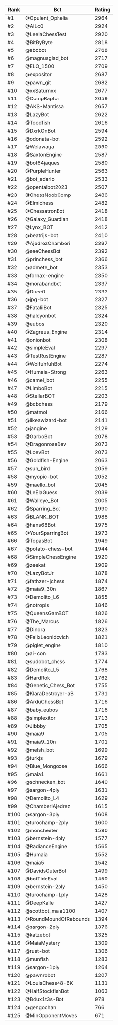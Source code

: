 Rank|Bot|Rating
---|---|---
#1|@Opulent_Ophelia|2964
#2|@AILc0|2924
#3|@LeelaChessTest|2920
#4|@BitByByte|2818
#5|@abcbot|2768
#6|@magnusglad_bot|2717
#7|@ELO_1500|2709
#8|@expositor|2687
#9|@pawn_git|2682
#10|@xxSaturnxx|2677
#11|@CompRaptor|2659
#12|@AKS-Mantissa|2657
#13|@LazyBot|2622
#14|@Toodfish|2616
#15|@DxrkOnBot|2594
#16|@odonata-bot|2592
#17|@Weiawaga|2590
#18|@SaxtonEngine|2587
#19|@bot64jaques|2580
#20|@PurpleHunter|2563
#21|@bot_adario|2533
#22|@opentalbot2023|2507
#23|@ChessNoobComp|2486
#24|@Elmichess|2482
#25|@ChessatronBot|2418
#26|@Galaxy_Guardian|2418
#27|@Lynx_BOT|2412
#28|@beatrijs-bot|2410
#29|@AjedrezChamberi|2397
#30|@seeChessBot|2392
#31|@princhess_bot|2366
#32|@admete_bot|2353
#33|@fornax-engine|2350
#34|@morabandbot|2337
#35|@Ducc0|2332
#36|@jpg-bot|2327
#37|@FataliiBot|2325
#38|@halcyonbot|2324
#39|@eubos|2320
#40|@Zagreus_Engine|2314
#41|@onionbot|2308
#42|@simpleEval|2297
#43|@TestRustEngine|2287
#44|@WolfuhfuhBot|2274
#45|@Humaia-Strong|2263
#46|@camel_bot|2255
#47|@LimboBot|2215
#48|@StellarBOT|2203
#49|@bcbchess|2179
#50|@matmoi|2166
#51|@likeawizard-bot|2141
#52|@jangine|2129
#53|@GarboBot|2078
#54|@DragonroseDev|2073
#55|@LoevBot|2073
#56|@Goldfish-Engine|2063
#57|@sun_bird|2059
#58|@myopic-bot|2052
#59|@maello_bot|2045
#60|@LeElaGuess|2039
#61|@Walleye_Bot|2005
#62|@Sparring_Bot|1990
#63|@BLANK_BOT|1988
#64|@hans68Bot|1975
#65|@YourSparringBot|1973
#66|@TopasBot|1949
#67|@potato-chess-bot|1944
#68|@SimpleChessEngine|1920
#69|@zeekat|1909
#70|@LazyBotJr|1878
#71|@fathzer-jchess|1874
#72|@maia9_30n|1867
#73|@Demolito_L6|1855
#74|@notropis|1846
#75|@QueensGamBOT|1826
#76|@The_Marcus|1826
#77|@Dinora|1823
#78|@FelixLeonidovich|1821
#79|@piglet_engine|1810
#80|@ai-con|1783
#81|@sudobot_chess|1774
#82|@Demolito_L5|1768
#83|@HardRok|1762
#84|@Genetic_Chess_Bot|1755
#85|@KlaraDestroyer-aB|1731
#86|@ArduChessBot|1716
#87|@baby_eubos|1716
#88|@simplexitor|1713
#89|@Jibbby|1705
#90|@maia9|1705
#91|@maia9_10n|1701
#92|@melsh_bot|1699
#93|@turkjs|1679
#94|@Blue_Mongoose|1666
#95|@maia1|1661
#96|@schnecken_bot|1640
#97|@sargon-4ply|1631
#98|@Demolito_L4|1629
#99|@ChamberiAjedrez|1615
#100|@sargon-3ply|1608
#101|@turochamp-2ply|1600
#102|@monchester|1596
#103|@bernstein-4ply|1577
#104|@RadianceEngine|1565
#105|@Humaia|1552
#106|@maia5|1542
#107|@DavidsGuterBot|1499
#108|@botTideEval|1459
#109|@bernstein-2ply|1450
#110|@turochamp-1ply|1428
#111|@DeepKalle|1427
#112|@scottbot_maia1100|1407
#113|@RoundMoundOfRebounds|1394
#114|@sargon-2ply|1376
#115|@katzebot|1325
#116|@MaiaMystery|1309
#117|@rust-bot|1306
#118|@munfish|1283
#119|@sargon-1ply|1264
#120|@pawnrobot|1207
#121|@LouisChess48-6K|1131
#122|@HalfStockfishBot|1063
#123|@B4ux1t3s-Bot|978
#124|@gengochan|766
#125|@MinOpponentMoves|671
